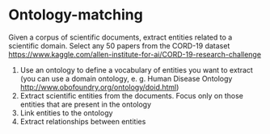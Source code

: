 # Ontology-matching

Given a corpus of scientific documents, extract entities related to a scientific domain. Select any 50 papers from the CORD-19 dataset https://www.kaggle.com/allen-institute-for-ai/CORD-19-research-challenge

1. Use an ontology to define a vocabulary of entities you want to extract (you can use a domain ontology, e. g. Human Disease Ontology http://www.obofoundry.org/ontology/doid.html)
2. Extract scientific entities from the documents. Focus only on those entities that are present in the ontology
3. Link entities to the ontology
4. Extract relationships between entities
